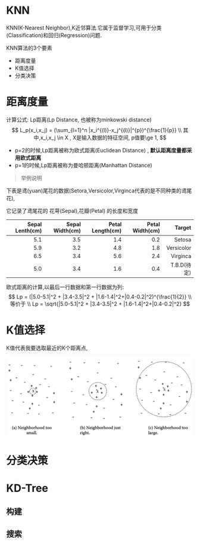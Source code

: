# KNN

KNN(K-Nearest Neighbor),K近邻算法.它属于监督学习,可用于分类(Classification)和回归(Regression)问题.

KNN算法的3个要素

- 距离度量
- K值选择
- 分类决策



# 距离度量

计算公式:  Lp距离(Lp Distance, 也被称为minkowski distance)
$$
L_p(x_i,x_j) = (\sum_{l=1}^n |x_i^{(l)}-x_j^{(l)}|^{p})^{\frac{1}{p}}
\\
其中,x_i,x_j \in X , X是输入数据的特征空间, p值要\ge 1,
$$

- p=2的时候,Lp距离被称为欧式距离(Euclidean Distance) , **默认距离度量都采用欧式距离**
- p=1的时候,Lp距离被称为曼哈顿距离(Manhattan Distance)

> 举例说明

下表是鸢(yuan)尾花的数据(Setora,Versicolor,Virginca代表的是不同种类的鸢尾花), 

它记录了鸢尾花的 花萼(Sepal),花瓣(Petal) 的长度和宽度

| Sepal Lenth(cm) | Sepal Width(cm) | Petal Length(cm) | Petal Width(cm) |      Target |
| --------------: | --------------: | ---------------: | --------------: | ----------: |
|             5.1 |             3.5 |              1.4 |             0.2 |      Setosa |
|             5.9 |             3.2 |              4.8 |             1.8 |  Versicolor |
|             6.5 |             3.4 |              5.6 |             2.4 |    Virginca |
|             5.0 |             3.4 |              1.6 |             0.4 | T.B.D(待定) |

欧式距离的计算,以最后一行数据和第一行数据为列:
$$
Lp = (|5.0-5.1|^2 + |3.4-3.5|^2 + |1.6-1.4|^2+|0.4-0.2|^2)^{\frac{1}{2}}
\\
等价于
\\
Lp = \sqrt{|5.0-5.1|^2 + |3.4-3.5|^2 + |1.6-1.4|^2+|0.4-0.2|^2}
$$


# K值选择

K值代表我要选取最近的K个距离点,

![K值选择](https://github.com/joestarhu/jhml/blob/master/knn/knn-K%E5%80%BC%E9%80%89%E6%8B%A9.png?raw=true)



# 分类决策



# KD-Tree

## 构建



## 搜索

